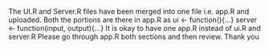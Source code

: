 The UI.R and Server.R files have been merged into one file i.e. app.R and uploaded. Both the portions are there in app.R as
ui <- function(){...}
server <- function(input, output){...}
It is okay to have one app.R instead of ui.R and server.R
Please go through app.R both sections and then review.
Thank you
